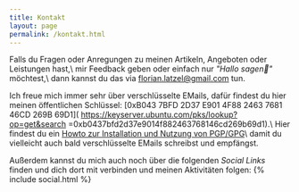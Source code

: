 ```yaml
---
title: Kontakt
layout: page
permalink: /kontakt.html
---
```

Falls du Fragen oder Anregungen zu meinen Artikeln, Angeboten 
oder Leistungen hast,\\
mir Feedback geben 
oder einfach nur *"Hallo sagen👋"* möchtest,\\
dann kannst du das via <florian.latzel@gmail.com> tun.

Ich freue mich immer sehr über verschlüsselte EMails,
dafür findest du hier meinen öffentlichen Schlüssel:
[0xB043 7BFD 2D37 E901 4F88  2463 7681 46CD 269B 69D1](
https://keyserver.ubuntu.com/pks/lookup?op=get&search
=0xb0437bfd2d37e9014f882463768146cd269b69d1).\\
Hier findest du ein 
[Howto zur Installation und Nutzung von PGP/GPG](/gnupg-micro-howto.html)\\
damit du vielleicht auch bald verschlüsselte EMails schreibst und empfängst.

Außerdem kannst du mich auch noch über die folgenden *Social Links* finden 
und dich dort mit verbinden und meinen Aktivitäten folgen: 
{% include social.html %}


